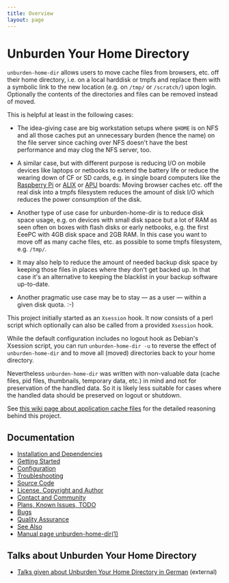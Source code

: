 ```yaml
---
title: Overview
layout: page
---
```


Unburden Your Home Directory
============================

`unburden-home-dir` allows users to move cache files from browsers,
etc. off their home directory, i.e. on a local harddisk or tmpfs and
replace them with a symbolic link to the new location (e.g. on `/tmp/`
or `/scratch/`) upon login. Optionally the contents of the directories
and files can be removed instead of moved.

This is helpful at least in the following cases:

* The idea-giving case are big workstation setups where `$HOME` is on
  NFS and all those caches put an unnecessary burden (hence the name)
  on the file server since caching over NFS doesn't have the best
  performance and may clog the NFS server, too.

* A similar case, but with different purpose is reducing I/O on mobile
  devices like laptops or netbooks to extend the battery life or
  reduce the wearing down of CF or SD cards, e.g. in single board
  computers like the [Raspberry Pi](https://www.raspberrypi.org/) or
  [ALIX](http://www.pcengines.ch/alix.htm) or
  [APU](http://www.pcengines.ch/apu.htm) boards: Moving browser caches
  etc. off the real disk into a tmpfs filesystem reduces the amount of
  disk I/O which reduces the power consumption of the disk.

* Another type of use case for unburden-home-dir is to reduce disk
  space usage, e.g. on devices with small disk space but a lot of RAM
  as seen often on boxes with flash disks or early netbooks, e.g. the
  first EeePC with 4GB disk space and 2GB RAM. In this case you want
  to move off as many cache files, etc. as possible to some tmpfs
  filesystem, e.g. `/tmp/`.

* It may also help to reduce the amount of needed backup disk space by
  keeping those files in places where they don't get backed up. In
  that case it's an alternative to keeping the blacklist in your
  backup software up-to-date.

* Another pragmatic use case may be to stay — as a user — within a
  given disk quota. :-)

This project initially started as an `Xsession` hook. It now consists
of a perl script which optionally can also be called from a provided
`Xsession` hook.

While the default configuration includes no logout hook as Debian's
Xsession script, you can run `unburden-home-dir -u` to reverse the
effect of `unburden-home-dir` and to move all (moved) directories back
to your home directory.

Nevertheless `unburden-home-dir` was written with non-valuable data
(cache files, pid files, thumbnails, temporary data, etc.) in mind and
not for preservation of the handled data. So it is likely less
suitable for cases where the handled data should be preserved on
logout or shutdown.

See [this wiki page about application cache files][wiki] for the
detailed reasoning behind this project.

[wiki]: https://readme.phys.ethz.ch/linux/application_cache_files/
 (General thoughts about application cache files in home directories)


Documentation
-------------

* [Installation and Dependencies](installation)
* [Getting Started](howto)
* [Configuration](configuration)
* [Troubleshooting](troubleshooting)
* [Source Code](source-code)
* [License, Copyright and Author](license)
* [Contact and Community](contact)
* [Plans, Known Issues, TODO](todo)
* [Bugs](bugs)
* [Quality Assurance](qa)
* [See Also](see-also)
* [Manual page unburden-home-dir(1)](unburden-home-dir.1)

Talks about Unburden Your Home Directory
----------------------------------------

* [Talks given about Unburden Your Home Directory in German](https://noone.org/talks/unburden/)
  (external)
